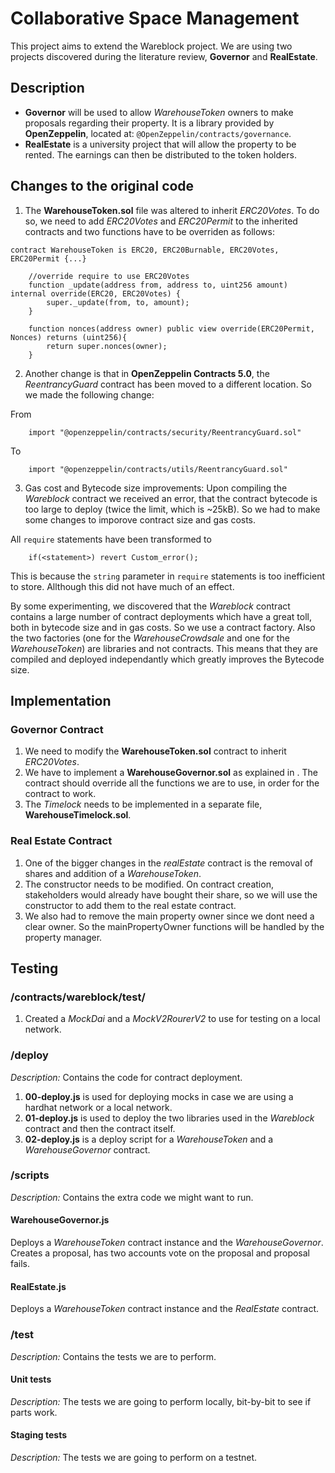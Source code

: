 # Collaborative Space Management
This project aims to extend the Wareblock project. We are using two projects discovered during the literature review, __Governor__ and __RealEstate__.

## Description
- __Governor__ will be used to allow _WarehouseToken_ owners to make proposals regarding their property. It is a library provided by __OpenZeppelin__, located at: `@OpenZeppelin/contracts/governance`.
- __RealEstate__ is a university project that will allow the property to be rented. The earnings can then be distributed to the token holders.

## Changes to the original code
1. The __WarehouseToken.sol__ file was altered to inherit _ERC20Votes_. To do so, we need to add _ERC20Votes_ and _ERC20Permit_ to the inherited contracts and two functions have to be overriden as follows:
```solidity
contract WarehouseToken is ERC20, ERC20Burnable, ERC20Votes, ERC20Permit {...}
```

```solidity
    //override require to use ERC20Votes
    function _update(address from, address to, uint256 amount) internal override(ERC20, ERC20Votes) {
        super._update(from, to, amount);
    }

    function nonces(address owner) public view override(ERC20Permit, Nonces) returns (uint256){
        return super.nonces(owner);
    }
```
2. Another change is that in __OpenZeppelin Contracts 5.0__, the _ReentrancyGuard_ contract has been moved to a different location. So we made the following change:

From
```solidity
    import "@openzeppelin/contracts/security/ReentrancyGuard.sol"
```
To
```solidity
    import "@openzeppelin/contracts/utils/ReentrancyGuard.sol"
```

3. Gas cost and Bytecode size improvements:
Upon compiling the _Wareblock_ contract we received an error, that the contract bytecode is too large to deploy (twice the limit, which is ~25kB). So we had to make some changes to imporove contract size and gas costs.

All `require` statements have been transformed to
```solidity
    if(<statement>) revert Custom_error();
```
This is because the `string` parameter in `require` statements is too inefficient to store. Allthough this did not have much of an effect.

By some experimenting, we discovered that the _Wareblock_ contract contains a large number of contract deployments which have a great toll, both in bytecode size and in gas costs. So we use a contract factory. Also the two factories (one for the _WarehouseCrowdsale_ and one for the _WarehouseToken_) are libraries and not contracts. This means that they are compiled and deployed independantly which greatly improves the Bytecode size. 

## Implementation

### Governor Contract
1. We need to modify the __WarehouseToken.sol__ contract to inherit _ERC20Votes_.
2. We have to implement a __WarehouseGovernor.sol__ as explained in <How to setup on-chain governance>. The contract should override all the functions we are to use, in order for the contract to work.
3. The _Timelock_ needs to be implemented in a separate file, __WarehouseTimelock.sol__.

### Real Estate Contract
1. One of the bigger changes in the _realEstate_ contract is the removal of shares and addition of a _WarehouseToken_.
2. The constructor needs to be modified. On contract creation, stakeholders would already have bought their share, so we will use the constructor to add them to the real estate contract.
3. We also had to remove the main property owner since we dont need a clear owner. So the mainPropertyOwner functions will be handled by the property manager.

## Testing

### __/contracts/wareblock/test/__
1. Created a _MockDai_ and a _MockV2RourerV2_ to use for testing on a local network.

### __/deploy__
_Description:_ Contains the code for contract deployment.

1. __00-deploy.js__ is used for deploying mocks in case we are using a hardhat network or a local network.
2. __01-deploy.js__ is used to deploy the two libraries used in the _Wareblock_ contract and then the contract itself.
3. __02-deploy.js__ is a deploy script for a _WarehouseToken_ and a _WarehouseGovernor_ contract.

### __/scripts__
_Description:_ Contains the extra code we might want to run.

#### __WarehouseGovernor.js__
Deploys a _WarehouseToken_ contract instance and the _WarehouseGovernor_. Creates a proposal, has two accounts vote on the proposal and proposal fails.

#### __RealEstate.js__
Deploys a _WarehouseToken_ contract instance and the _RealEstate_ contract.

### __/test__
_Description:_ Contains the tests we are to perform.

#### Unit tests
_Description:_ The tests we are going to perform locally, bit-by-bit to see if parts work.

#### Staging tests
_Description:_ The tests we are going to perform on a testnet.